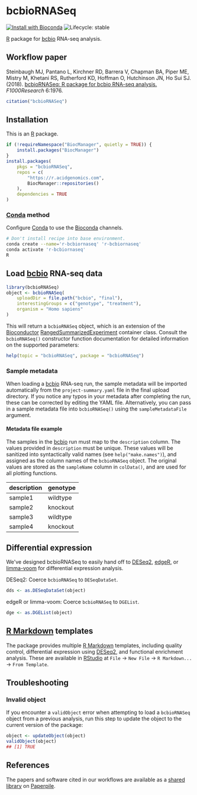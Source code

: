 # bcbioRNASeq

[![Install with Bioconda](https://img.shields.io/badge/install%20with-bioconda-brightgreen.svg)](http://bioconda.github.io/recipes/r-bcbiornaseq/README.html) ![Lifecycle: stable](https://img.shields.io/badge/lifecycle-stable-brightgreen.svg)

[R][] package for [bcbio][] RNA-seq analysis.

## Workflow paper

Steinbaugh MJ, Pantano L, Kirchner RD, Barrera V, Chapman BA, Piper ME, Mistry
M, Khetani RS, Rutherford KD, Hoffman O, Hutchinson JN, Ho Sui SJ. (2018).
[bcbioRNASeq: R package for bcbio RNA-seq analysis.][workflow paper]
_F1000Research_ 6:1976.

```r
citation("bcbioRNASeq")
```

## Installation

This is an [R][] package.

```r
if (!requireNamespace("BiocManager", quietly = TRUE)) {
    install.packages("BiocManager")
}
install.packages(
    pkgs = "bcbioRNASeq",
    repos = c(
        "https://r.acidgenomics.com",
        BiocManager::repositories()
    ),
    dependencies = TRUE
)
```

### [Conda][] method

Configure [Conda][] to use the [Bioconda][] channels.

```sh
# Don't install recipe into base environment.
conda create --name='r-bcbiornaseq' 'r-bcbiornaseq'
conda activate 'r-bcbiornaseq'
R
```

## Load [bcbio][] RNA-seq data

```r
library(bcbioRNASeq)
object <- bcbioRNASeq(
    uploadDir = file.path("bcbio", "final"),
    interestingGroups = c("genotype", "treatment"),
    organism = "Homo sapiens"
)
```

This will return a `bcbioRNASeq` object, which is an extension of the
[Bioconductor][] [RangedSummarizedExperiment][] container class. Consult the
`bcbioRNASeq()` constructor function documentation for detailed information on
the supported parameters:

```r
help(topic = "bcbioRNASeq", package = "bcbioRNASeq")
```

### Sample metadata

When loading a [bcbio][] RNA-seq run, the sample metadata will be imported
automatically from the `project-summary.yaml` file in the final upload
directory. If you notice any typos in your metadata after completing the run,
these can be corrected by editing the YAML file. Alternatively, you can pass in
a sample metadata file into `bcbioRNASeq()` using the `sampleMetadataFile`
argument.

#### Metadata file example

The samples in the [bcbio][] run must map to the `description` column. The
values provided in `description` must be unique. These values will be sanitized
into syntactically valid names (see `help("make.names")`), and assigned as the
column names of the `bcbioRNASeq` object. The original values are stored as the
`sampleName` column in `colData()`, and are used for all plotting functions.

| description | genotype |
| ----------- | -------- |
| sample1     | wildtype |
| sample2     | knockout |
| sample3     | wildtype |
| sample4     | knockout |

## Differential expression

We've designed bcbioRNASeq to easily hand off to [DESeq2][], [edgeR][], or
[limma-voom][] for differential expression analysis.

DESeq2: Coerce `bcbioRNASeq` to `DESeqDataSet`.

```r
dds <- as.DESeqDataSet(object)
```

edgeR or limma-voom: Coerce `bcbioRNASeq` to `DGEList`.

```r
dge <- as.DGEList(object)
```

## [R Markdown][] templates

The package provides multiple [R Markdown][] templates, including quality
control, differential expression using [DESeq2][], and functional enrichment
analysis. These are available in [RStudio][] at `File` -> `New File` ->
`R Markdown...` -> `From Template`.

## Troubleshooting

### Invalid object

If you encounter a `validObject` error when attempting to load a `bcbioRNASeq`
object from a previous analysis, run this step to update the object to the
current version of the package:

```r
object <- updateObject(object)
validObject(object)
## [1] TRUE
```

## References

The papers and software cited in our workflows are available as a [shared
library](https://paperpile.com/shared/e1q8fn) on [Paperpile][].

[bcbio]: https://github.com/bcbio/bcbio-nextgen/
[bioconda]: https://bioconda.github.io/
[bioconductor]: https://bioconductor.org/
[conda]: https://conda.io/
[deseq2]: http://bioconductor.org/packages/DESeq2/
[edger]: http://bioconductor.org/packages/edgeR/
[limma-voom]: https://bioconductor.org/packages/limma/
[paperpile]: https://paperpile.com/
[r markdown]: https://rmarkdown.rstudio.com/
[r]: https://www.r-project.org/
[rangedsummarizedexperiment]: http://bioconductor.org/packages/SummarizedExperiment/
[rstudio]: https://posit.co/products/open-source/rstudio/
[workflow paper]: https://doi.org/10.12688/f1000research.12093.2
